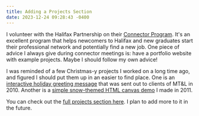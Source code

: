 ```yaml
---
title: Adding a Projects Section
date: 2023-12-24 09:28:43 -0400
---
```


I volunteer with the Halifax Partnership on their <a href="https://halifaxpartnership.com/how-we-help/support-your-career/">Connector Program</a>. It's an excellent program that helps newcomers to Halifax and new graduates start their professional network and potentially find a new job. One piece of advice I always give during connector meetings is: have a portfolio website with example projects. Maybe I should follow my own advice!

I was reminded of a few Christmas-y projects I worked on a long time ago, and figured I should put them up in an easier to find place. One is an [interactive holiday greeting message](https://anderegg.ca/projects/play-and-give/) that was sent out to clients of MT&L in 2010. Another is a [simple snow-themed HTML canvas demo](https://anderegg.ca/projects/flake/) I made in 2011.

You can check out the [full projects section here](https://anderegg.ca/projects/). I plan to add more to it in the future.